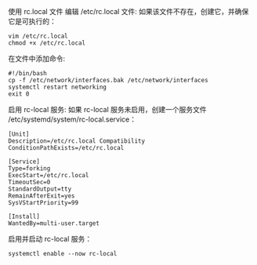 使用 rc.local 文件
编辑 /etc/rc.local 文件:
如果该文件不存在，创建它，并确保它是可执行的：

```
vim /etc/rc.local
chmod +x /etc/rc.local
```
在文件中添加命令:
```
#!/bin/bash
cp -f /etc/network/interfaces.bak /etc/network/interfaces
systemctl restart networking
exit 0
```
启用 rc-local 服务:
如果 rc-local 服务未启用，创建一个服务文件 /etc/systemd/system/rc-local.service：
```
[Unit]
Description=/etc/rc.local Compatibility
ConditionPathExists=/etc/rc.local

[Service]
Type=forking
ExecStart=/etc/rc.local
TimeoutSec=0
StandardOutput=tty
RemainAfterExit=yes
SysVStartPriority=99

[Install]
WantedBy=multi-user.target
```
启用并启动 rc-local 服务：
```
systemctl enable --now rc-local
```

